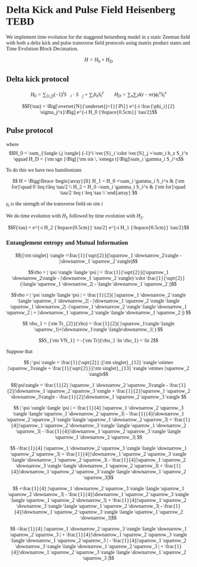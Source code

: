 
<font face = "Times New Roman"> 

# Delta Kick and Pulse Field Heisenberg TEBD
  
We implement time evolution for the staggered heisenberg model in a static Zeeman field with both a delta kick and pulse transverse field protocols using matrix product states and Time Evolution Block Decimation.
 

$$H = H_0 + H_D$$

## Delta kick protocol
$$H_0 = \sum_{\langle i,j \rangle} (-1)^i \vec{S}_i \cdot \vec{S}_j +\sum_i h_z S_i^z \qquad H_D = \sum_n \sum_i \delta(t - n \tau) \phi^x_i S_i^x$$

$$F(\tau)  = \Big[\overset{N}{\underset{j=1}{\Pi}} e^{-i \frac{\phi_i}{2}  \sigma_j^x}\Big]  e^{-i H_0 {\hspace{0.5cm}} \tau/2}$$ 
## Pulse protocol
where
$$H_0 = \sum_{\langle i,j \rangle} (-1)^i \vec{S}_i \cdot \vec{S}_j +\sum_i h_z S_i^z \qquad H_D = {\rm sgn }\Big[{\rm sin \, \omega t}\Big]\sum_i \gamma_i S_i^x$$

To do this we have two hamiltonians

$$ H = \Bigg\lbrace \begin{array}{ll}
      H_1 = H_0 +\sum_i \gamma_i S_i^x & {\rm for}\quad  0 \leq t\leq \tau/2 \\
       H_2 = H_0 -\sum_i \gamma_i S_i^x & {\rm for}\quad \tau/2 \leq t \leq \tau \\
   \end{array}
 $$

$\gamma_i$ is the strength of the transverse field on site $i$
  
We do time evolution with $H_1$ followed by time evolution with $H_2$.
  
$$F(\tau)  = e^{-i H_2 {\hspace{0.5cm}} \tau/2}  e^{-i H_1 {\hspace{0.5cm}} \tau/2}$$ 

### Entanglement entropy and Mutual Information

$$|{\rm singlet} \rangle =\frac{1}{\sqrt{2}}(|\uparrow_1 \downarrow_2\rangle - |\downarrow_1 \uparrow_2 \rangle)$$

$$\rho = | \psi \rangle \langle \psi | = \frac{1}{\sqrt{2}}(|\uparrow_1 \downarrow_2\rangle - |\downarrow_1 \uparrow_2 \rangle) \cdot \frac{1}{\sqrt{2}}(\langle \uparrow_1 \downarrow_2| - \langle \downarrow_1 \uparrow_2 |)$$

$$\rho = | \psi \rangle \langle \psi | = \frac{1}{2}( |\uparrow_1 \downarrow_2 \rangle \langle \uparrow_1 \downarrow_2| - |\downarrow_1 \uparrow_2 \rangle \langle \uparrow_1 \downarrow_2| -|\uparrow_1 \downarrow_2 \rangle \langle \downarrow_1 \uparrow_2 | + |\downarrow_1 \uparrow_2 \rangle \langle \downarrow_1 \uparrow_2 |) $$

$$ \rho_1 = {\rm Tr_{2}}(\rho)  = \frac{1}{2}( |\uparrow_1\rangle \langle \uparrow_1|+|\downarrow_1\rangle \langle\downarrow_1| ) $$

$$S_{\rm VN_1} = -{\rm Tr}(\rho_1 \ln \rho_1) = \ln 2$$

Suppose that

$$ | \psi \rangle  =  \frac{1}{\sqrt{2}} |{\rm singlet}_{12} \rangle \otimes |\uparrow_3\rangle + \frac{1}{\sqrt{2}}|{\rm singlet}_{13} \rangle \otimes |\uparrow_2 \rangle$$

$$|\psi\rangle = \frac{1}{2} |\uparrow_1 \downarrow_2 \uparrow_3\rangle - \frac{1}{2}|\downarrow_1 \uparrow_2 \uparrow_3 \rangle + \frac{1}{2}|\uparrow_1 \uparrow_2  \downarrow_3\rangle - \frac{1}{2}|\downarrow_1 \uparrow_2  \uparrow_3 \rangle $$



$$ | \psi \rangle \langle \psi | = \frac{1}{4} |\uparrow_1 \downarrow_2 \uparrow_3 \rangle \langle \uparrow_1 \downarrow_2 \uparrow_3| - \frac{1}{4}|\downarrow_1 \uparrow_2 \uparrow_3 \rangle \langle \uparrow_1 \downarrow_2 \uparrow_3| + \frac{1}{4}|\uparrow_1 \uparrow_2  \downarrow_3 \rangle \langle \uparrow_1 \downarrow_2 \uparrow_3| - \frac{1}{4}|\downarrow_1 \uparrow_2  \uparrow_3 \rangle \langle \uparrow_1 \downarrow_2 \uparrow_3| $$

$$ -\frac{1}{4} |\uparrow_1 \downarrow_2 \uparrow_3 \rangle \langle \downarrow_1 \uparrow_2 \uparrow_3| + \frac{1}{4}|\downarrow_1 \uparrow_2 \uparrow_3 \rangle \langle \downarrow_1 \uparrow_2 \uparrow_3| - \frac{1}{4}|\uparrow_1 \uparrow_2  \downarrow_3 \rangle \langle \downarrow_1 \uparrow_2 \uparrow_3| + \frac{1}{4}|\downarrow_1 \uparrow_2  \uparrow_3 \rangle \langle \downarrow_1 \uparrow_2 \uparrow_3|$$

$$ +\frac{1}{4} |\uparrow_1 \downarrow_2 \uparrow_3 \rangle \langle \uparrow_1 \uparrow_2  \downarrow_3| - \frac{1}{4}|\downarrow_1 \uparrow_2 \uparrow_3 \rangle \langle \uparrow_1 \uparrow_2  \downarrow_3| + \frac{1}{4}|\uparrow_1 \uparrow_2  \downarrow_3 \rangle \langle \uparrow_1 \uparrow_2  \downarrow_3| - \frac{1}{4}|\downarrow_1 \uparrow_2  \uparrow_3 \rangle \langle \uparrow_1 \uparrow_2  \downarrow_3|$$

$$ -\frac{1}{4} |\uparrow_1 \downarrow_2 \uparrow_3 \rangle \langle \downarrow_1 \uparrow_2  \uparrow_3 | + \frac{1}{4}|\downarrow_1 \uparrow_2 \uparrow_3 \rangle \langle \downarrow_1 \uparrow_2  \uparrow_3 | - \frac{1}{4}|\uparrow_1 \uparrow_2  \downarrow_3 \rangle \langle \downarrow_1 \uparrow_2  \uparrow_3 | + \frac{1}{4}|\downarrow_1 \uparrow_2  \uparrow_3 \rangle \langle \downarrow_1 \uparrow_2  \uparrow_3 |$$






